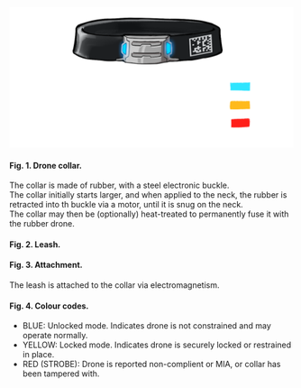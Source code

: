![Collar](/assets/img/collar.png)
#### Fig. 1. Drone collar.
The collar is made of rubber, with a steel electronic buckle.  
The collar initially starts larger, and when applied to the neck, the rubber is retracted into th buckle via a motor, until it is snug on the neck.  
The collar may then be (optionally) heat-treated to permanently fuse it with the rubber drone.
#### Fig. 2. Leash.
#### Fig. 3. Attachment.
The leash is attached to the collar via electromagnetism.
#### Fig. 4. Colour codes.
- BLUE: Unlocked mode. Indicates drone is not constrained and may operate normally.
- YELLOW: Locked mode. Indicates drone is securely locked or restrained in place.
- RED (STROBE): Drone is reported non-complient or MIA, or collar has been tampered with.
